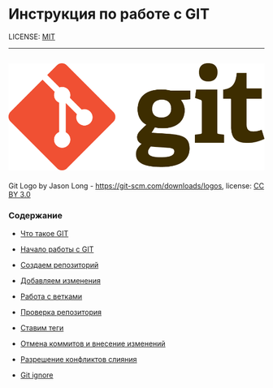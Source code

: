 # Инструкция по работе с GIT

LICENSE: [MIT](license.md)

---
![Logo](/assets/Git-Logo-2Color.png)
----

Git Logo by Jason Long - https://git-scm.com/downloads/logos, license: [CC BY 3.0](https://creativecommons.org/licenses/by/3.0/)


### Содержание

- [Что такое GIT](/pages/Gitit.md)

- [Начало работы с GIT](/pages/startgit.md)

- [Создаем репозиторий](/pages/repositorij.md)

- [Добавляем изменения](/pages/changes.md)

- [Работа с ветками](/pages/Branches.md)

- [Проверка репозитория](/gitchecking.md)

- [Ставим теги](/pages/tags.md)

- [Отмена коммитов и внесение изменений](/pages/erros.md)

- [Разрешение конфликтов слияния](/pages/conflict.md)

- [Git ignore](/gitignore.md)
